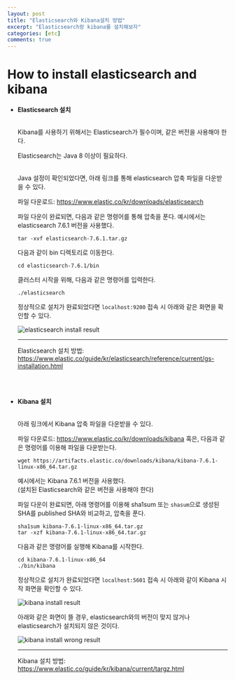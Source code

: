 ```yaml
---
layout: post
title: "Elasticsearch와 Kibana설치 방법"
excerpt: "Elasticsearch랑 kibana를 설치해보자"
categories: [etc]
comments: true
---
```


# How to install elasticsearch and kibana 

- **Elasticsearch 설치**<br><br>


    Kibana를 사용하기 위해서는 Elasticsearch가 필수이며, 같은 버전을 사용해야 한다. 


    Elasticsearch는 Java 8 이상이 필요하다. <br><br>
    

    Java 설정이 확인되었다면, 아래 링크를 통해 elasticsearch 압축 파일을 다운받을 수 있다. 

    파일 다운로드: <https://www.elastic.co/kr/downloads/elasticsearch>


    파일 다운이 완료되면, 다음과 같은 명령어를 통해 압축을 푼다. 예시에서는 elasticsearch 7.6.1 버전을 사용했다. 

    ```
    tar -xvf elasticsearch-7.6.1.tar.gz
    ```


    다음과 같이 bin 디렉토리로 이동한다. 

    ```
    cd elasticsearch-7.6.1/bin
    ```


    클러스터 시작을 위해, 다음과 같은 명령어를 입력한다. 

    ```
    ./elasticsearch
    ```


    정상적으로 설치가 완료되었다면 
    `localhost:9200` 접속 시 아래와 같은 화면을 확인할 수 있다. 
    
    ![elasticsearch install result](elasticsearch-install-result.png)


    ---
    Elasticsearch 설치 방법: <https://www.elastic.co/guide/kr/elasticsearch/reference/current/gs-installation.html>
<br>
<br>

- **Kibana 설치**<br><br>


    아래 링크에서 Kibana 압축 파일을 다운받을 수 있다. 


    파일 다운로드: <https://www.elastic.co/kr/downloads/kibana>
    혹은, 다음과 같은 명령어를 이용해 파일을 다운받는다.

    ```
    wget https://artifacts.elastic.co/downloads/kibana/kibana-7.6.1-linux-x86_64.tar.gz
    ```

    예시에서는 Kibana 7.6.1 버전을 사용했다. <br>(설치된 Elasticsearch와 같은 버전을 사용해야 한다)


    파일 다운이 완료되면, 아래 명령어를 이용해 sha1sum 또는 `shasum`으로 생성된 SHA를 published SHA와 비교하고, 압축을 푼다. 

    ```
    sha1sum kibana-7.6.1-linux-x86_64.tar.gz 
    tar -xzf kibana-7.6.1-linux-x86_64.tar.gz
    ```
    
    
    다음과 같은 명령어를 실행해 Kibana를 시작한다. 

    ```
    cd kibana-7.6.1-linux-x86_64
    ./bin/kibana
    ```

    
    
    정상적으로 설치가 완료되었다면 
    `localhost:5601` 접속 시 아래와 같이 Kibana 시작 화면을 확인할 수 있다.

    ![kibana install result](kibana-install-result.png)
  
  

    아래와 같은 화면이 뜰 경우, elasticsearch와의 버전이 맞지 않거나 elasticsearch가 설치되지 않은 것이다.

    ![kibana install wrong result](kibana-install-wrong-result.png)

    ---
    Kibana 설치 방법: <https://www.elastic.co/guide/kr/kibana/current/targz.html>
